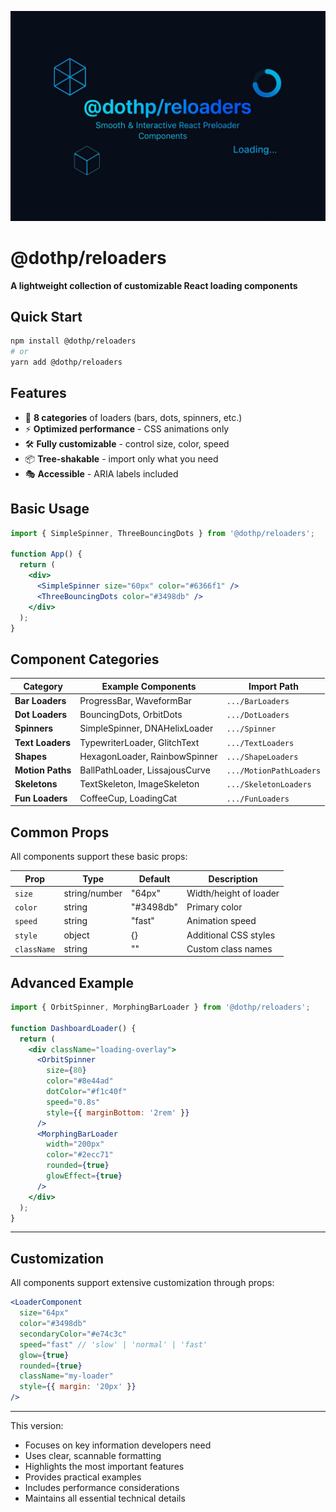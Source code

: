 ![Banner](./banner.jpg)

# @dothp/reloaders

**A lightweight collection of customizable React loading components**

## Quick Start

```bash
npm install @dothp/reloaders
# or
yarn add @dothp/reloaders
```

## Features

- 🎨 **8 categories** of loaders (bars, dots, spinners, etc.)
- ⚡ **Optimized performance** - CSS animations only
- 🛠 **Fully customizable** - control size, color, speed
- 📦 **Tree-shakable** - import only what you need
- 🎭 **Accessible** - ARIA labels included

## Basic Usage

```jsx
import { SimpleSpinner, ThreeBouncingDots } from '@dothp/reloaders';

function App() {
  return (
    <div>
      <SimpleSpinner size="60px" color="#6366f1" />
      <ThreeBouncingDots color="#3498db" />
    </div>
  );
}
```

## Component Categories

| Category           | Example Components                  | Import Path                |
|--------------------|-------------------------------------|----------------------------|
| **Bar Loaders**    | ProgressBar, WaveformBar            | `.../BarLoaders`           |
| **Dot Loaders**    | BouncingDots, OrbitDots             | `.../DotLoaders`           |
| **Spinners**       | SimpleSpinner, DNAHelixLoader       | `.../Spinner`              |
| **Text Loaders**   | TypewriterLoader, GlitchText        | `.../TextLoaders`          |
| **Shapes**         | HexagonLoader, RainbowSpinner       | `.../ShapeLoaders`         |
| **Motion Paths**   | BallPathLoader, LissajousCurve      | `.../MotionPathLoaders`    |
| **Skeletons**      | TextSkeleton, ImageSkeleton         | `.../SkeletonLoaders`      |
| **Fun Loaders**    | CoffeeCup, LoadingCat               | `.../FunLoaders`           |

## Common Props

All components support these basic props:

| Prop      | Type            | Default    | Description                     |
|-----------|-----------------|------------|---------------------------------|
| `size`    | string/number   | "64px"     | Width/height of loader          |
| `color`   | string          | "#3498db"  | Primary color                   |
| `speed`   | string          | "fast"     | Animation speed              |
| `style`   | object          | {}         | Additional CSS styles           |
| `className` | string        | ""         | Custom class names              |

## Advanced Example

```jsx
import { OrbitSpinner, MorphingBarLoader } from '@dothp/reloaders';

function DashboardLoader() {
  return (
    <div className="loading-overlay">
      <OrbitSpinner 
        size={80}
        color="#8e44ad"
        dotColor="#f1c40f"
        speed="0.8s"
        style={{ marginBottom: '2rem' }}
      />
      <MorphingBarLoader
        width="200px"
        color="#2ecc71"
        rounded={true}
        glowEffect={true}
      />
    </div>
  );
}
```
--- 

## Customization

All components support extensive customization through props:

```jsx
<LoaderComponent 
  size="64px" 
  color="#3498db"
  secondaryColor="#e74c3c"
  speed="fast" // 'slow' | 'normal' | 'fast'
  glow={true}
  rounded={true}
  className="my-loader"
  style={{ margin: '20px' }}
/>
```
---

This version:
- Focuses on key information developers need
- Uses clear, scannable formatting
- Highlights the most important features
- Provides practical examples
- Includes performance considerations
- Maintains all essential technical details
